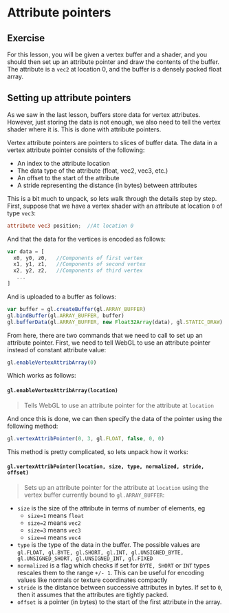 # Attribute pointers

## Exercise

For this lesson, you will be given a vertex buffer and a shader, and you should then set up an attribute pointer and draw the contents of the buffer.  The attribute is a `vec2` at location 0, and the buffer is a densely packed float array.

## Setting up attribute pointers

As we saw in the last lesson, buffers store data for vertex attributes. However, just storing the data is not enough, we also need to tell the vertex shader where it is. This is done with attribute pointers.

Vertex attribute pointers are pointers to slices of buffer data.  The data in a vertex attribute pointer consists of the following:

* An index to the attribute location
* The data type of the attribute (float, vec2, vec3, etc.)
* An offset to the start of the attribute
* A stride representing the distance (in bytes) between attributes

This is a bit much to unpack, so lets walk through the details step by step.  First, suppose that we have a vertex shader with an attribute at location `0` of type `vec3`:

```glsl
attribute vec3 position;  //At location 0
```

And that the data for the vertices is encoded as follows:

```javascript
var data = [
  x0, y0, z0,   //Components of first vertex
  x1, y1, z1,   //Components of second vertex
  x2, y2, z2,   //Components of third vertex
   ...
]
```

And is uploaded to a buffer as follows:

```javascript
var buffer = gl.createBuffer(gl.ARRAY_BUFFER)
gl.bindBuffer(gl.ARRAY_BUFFER, buffer)
gl.bufferData(gl.ARRAY_BUFFER, new Float32Array(data), gl.STATIC_DRAW)
```

From here, there are two commands that we need to call to set up an attribute pointer.  First, we need to tell WebGL to use an attribute pointer instead of constant attribute value:

```javascript
gl.enableVertexAttribArray(0)
```

Which works as follows:

#### `gl.enableVertexAttribArray(location)`
> Tells WebGL to use an attribute pointer for the attribute at `location`

And once this is done, we can then specify the data of the pointer using the following method:

```javascript
gl.vertexAttribPointer(0, 3, gl.FLOAT, false, 0, 0)
```

This method is pretty complicated, so lets unpack how it works:

#### `gl.vertexAttribPointer(location, size, type, normalized, stride, offset)`
> Sets up an attribute pointer for the attribute at `location` using the vertex buffer currently bound to `gl.ARRAY_BUFFER`:
* `size` is the size of the attribute in terms of number of elements, eg
    + `size=1` means `float`
    + `size=2` means `vec2`
    + `size=3` means `vec3`
    + `size=4` means `vec4`
* `type` is the type of the data in the buffer.  The possible values are `gl.FLOAT, gl.BYTE, gl.SHORT, gl.INT, gl.UNSIGNED_BYTE, gl.UNSIGNED_SHORT, gl.UNSIGNED_INT, gl.FIXED`
* `normalized` is a flag which checks if set for `BYTE, SHORT` or `INT` types rescales them to the range `+/- 1`. This can be useful for encoding values like normals or texture coordinates compactly
* `stride` is the distance between successive attributes in bytes. If set to `0`, then it assumes that the attributes are tightly packed.
* `offset` is a pointer (in bytes) to the start of the first attribute in the array.